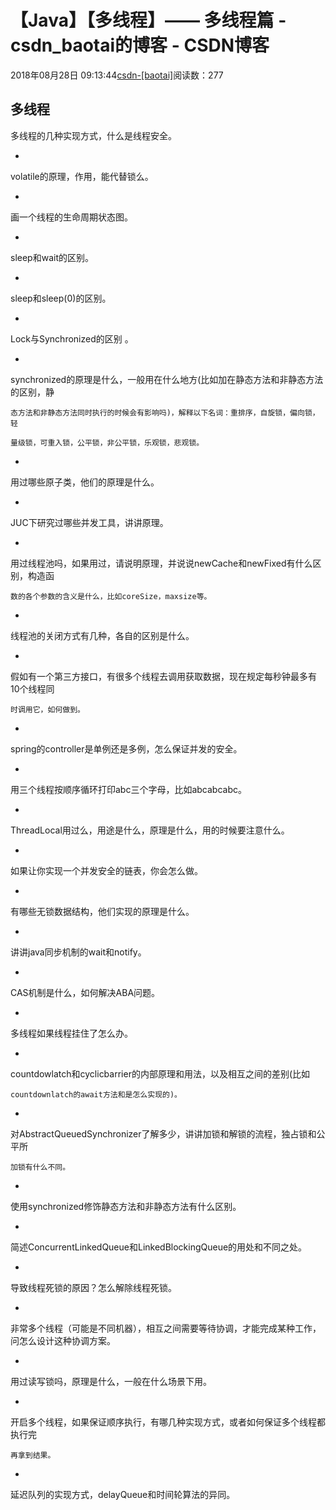 # 【Java】【多线程】—— 多线程篇 - csdn_baotai的博客 - CSDN博客

2018年08月28日 09:13:44[csdn-[baotai]](https://me.csdn.net/csdn_baotai)阅读数：277


**多线程**
- 
多线程的几种实现方式，什么是线程安全。

- 
volatile的原理，作用，能代替锁么。

- 
画一个线程的生命周期状态图。

- 
sleep和wait的区别。

- 
sleep和sleep(0)的区别。

- 
Lock与Synchronized的区别 。

- 
synchronized的原理是什么，一般用在什么地方(比如加在静态方法和非静态方法的区别，静

	态方法和非静态方法同时执行的时候会有影响吗)，解释以下名词：重排序，自旋锁，偏向锁，轻

	量级锁，可重入锁，公平锁，非公平锁，乐观锁，悲观锁。

- 
用过哪些原子类，他们的原理是什么。

- 
JUC下研究过哪些并发工具，讲讲原理。

- 
用过线程池吗，如果用过，请说明原理，并说说newCache和newFixed有什么区别，构造函

	数的各个参数的含义是什么，比如coreSize，maxsize等。

- 
线程池的关闭方式有几种，各自的区别是什么。

- 
假如有一个第三方接口，有很多个线程去调用获取数据，现在规定每秒钟最多有10个线程同

	时调用它，如何做到。

- 
spring的controller是单例还是多例，怎么保证并发的安全。

- 
用三个线程按顺序循环打印abc三个字母，比如abcabcabc。

- 
ThreadLocal用过么，用途是什么，原理是什么，用的时候要注意什么。

- 
如果让你实现一个并发安全的链表，你会怎么做。

- 
有哪些无锁数据结构，他们实现的原理是什么。

- 
讲讲java同步机制的wait和notify。

- 
CAS机制是什么，如何解决ABA问题。

- 
多线程如果线程挂住了怎么办。

- 
countdowlatch和cyclicbarrier的内部原理和用法，以及相互之间的差别(比如

	countdownlatch的await方法和是怎么实现的)。

- 
对AbstractQueuedSynchronizer了解多少，讲讲加锁和解锁的流程，独占锁和公平所

	加锁有什么不同。

- 
使用synchronized修饰静态方法和非静态方法有什么区别。

- 
简述ConcurrentLinkedQueue和LinkedBlockingQueue的用处和不同之处。

- 
导致线程死锁的原因？怎么解除线程死锁。

- 
非常多个线程（可能是不同机器），相互之间需要等待协调，才能完成某种工作，问怎么设计这种协调方案。

- 
用过读写锁吗，原理是什么，一般在什么场景下用。

- 
开启多个线程，如果保证顺序执行，有哪几种实现方式，或者如何保证多个线程都执行完

	再拿到结果。

- 
延迟队列的实现方式，delayQueue和时间轮算法的异同。


